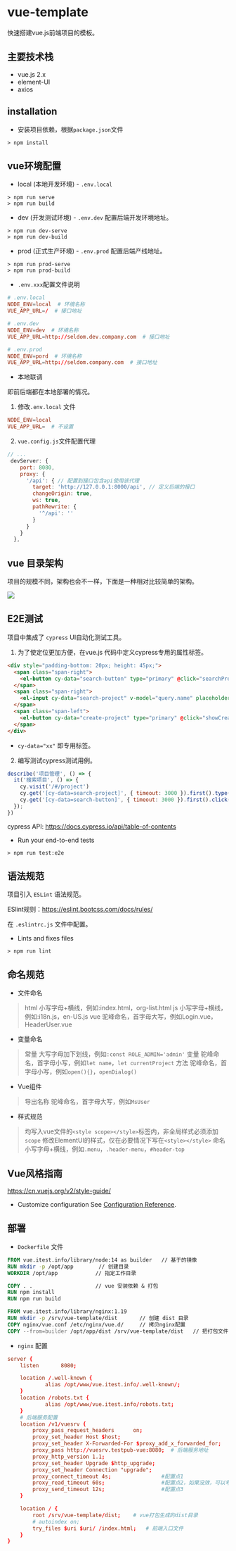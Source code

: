 # vue-template
快速搭建vue.js前端项目的模板。

## 主要技术栈
* vue.js 2.x
* element-UI
* axios

## installation

* 安装项目依赖，根据`package.json`文件

```shell
> npm install
```

## vue环境配置

* local (本地开发环境) - `.env.local` 

```shell
> npm run serve
> npm run build
```

* dev (开发测试环境) - `.env.dev` 配置后端开发环境地址。

```shell
> npm run dev-serve
> npm run dev-build
```

* prod (正式生产环境) - `.env.prod` 配置后端产线地址。

```shell
> npm run prod-serve
> npm run prod-build
```

* `.env.xxx`配置文件说明

```conf
# .env.local
NODE_ENV=local  # 环境名称
VUE_APP_URL=/  # 接口地址

# .env.dev
NODE_ENV=dev  # 环境名称
VUE_APP_URL=http://seldom.dev.company.com  # 接口地址

# .env.prod
NODE_ENV=pord  # 环境名称
VUE_APP_URL=http://seldom.company.com  # 接口地址
```

* 本地联调

即前后端都在本地部署的情况。

1. 修改`.env.local` 文件

```conf
NODE_ENV=local
VUE_APP_URL=  # 不设置
```

2. `vue.config.js`文件配置代理

```js
// ...
 devServer: {
    port: 8080,
    proxy: {
      '/api': { // 配置到接口包含api使用该代理
        target: 'http://127.0.0.1:8000/api', // 定义后端的接口
        changeOrigin: true,
        ws: true,
        pathRewrite: {
          '^/api': ''
        }
      }
    }
  },

```

## vue 目录架构

项目的规模不同，架构也会不一样，下面是一种相对比较简单的架构。

![](./docs/vue-architecture.png)


## E2E测试

项目中集成了 `cypress` UI自动化测试工具。

1. 为了使定位更加方便，在vue.js 代码中定义cypress专用的属性标签。

```html
<div style="padding-bottom: 20px; height: 45px;">
  <span class="span-right">
    <el-button cy-data="search-button" type="primary" @click="searchProject">搜索</el-button>
  </span>
  <span class="span-right">
    <el-input cy-data="search-project" v-model="query.name" placeholder="请输入项目名称" clearable></el-input>
  </span>
  <span class="span-left">
    <el-button cy-data="create-project" type="primary" @click="showCreate">创建</el-button>
  </span>
</div>
```

* `cy-data="xx"` 即专用标签。

2. 编写测试cypress测试用例。

```js
describe('项目管理', () => {
  it('搜索项目', () => {
    cy.visit('/#/project')
    cy.get('[cy-data=search-project]', { timeout: 3000 }).first().type('项目名称')
    cy.get('[cy-data=search-button]', { timeout: 3000 }).first().click()
  });
})
```

cypress API: https://docs.cypress.io/api/table-of-contents


* Run your end-to-end tests

```shell
> npm run test:e2e
```

## 语法规范

项目引入 `ESLint`  语法规范。

ESlint规则：https://eslint.bootcss.com/docs/rules/

在 `.eslintrc.js` 文件中配置。

* Lints and fixes files

```shell
> npm run lint
```

## 命名规范

* 文件命名

> html 小写字母+横线，例如:index.html，org-list.html
> js 小写字母+横线，例如:i18n.js，en-US.js
> vue 驼峰命名，首字母大写，例如Login.vue，HeaderUser.vue

* 变量命名

> 常量 大写字母加下划线，例如`:const ROLE_ADMIN='admin'`
> 变量 驼峰命名，首字母小写，例如`let name`，`let currentProject`
> 方法 驼峰命名，首字母小写，例如`open(){}`，`openDialog()`

* Vue组件

> 导出名称 驼峰命名，首字母大写，例如`MsUser`

* 样式规范

> 均写入vue文件的`<style scope></style>`标签内，非全局样式必须添加`scope`
> 修改ElementUI的样式，仅在必要情况下写在`<style></style>`
> 命名 小写字母+横线，例如`.menu`，`.header-menu`，`#header-top`

## Vue风格指南

https://cn.vuejs.org/v2/style-guide/

* Customize configuration
See [Configuration Reference](https://cli.vuejs.org/config/).


## 部署

* `Dockerfile` 文件

```dockerfile
FROM vue.itest.info/library/node:14 as builder   // 基于的镜像
RUN mkdir -p /opt/app        // 创建目录
WORKDIR /opt/app            // 指定工作目录

COPY . .                    // vue 安装依赖 & 打包
RUN npm install
RUN npm run build

FROM vue.itest.info/library/nginx:1.19
RUN mkdir -p /srv/vue-template/dist       // 创建 dist 目录
COPY nginx/vue.conf /etc/nginx/vue.d/     // 拷贝nginx配置
COPY --from=builder /opt/app/dist /srv/vue-template/dist   // 把打包文件 拷贝到 指定目录。
```

* `nginx` 配置

```conf
server {
    listen       8080;

    location /.well-known {
            alias /opt/www/vue.itest.info/.well-known/;
    }
    location /robots.txt {
            alias /opt/www/vue.itest.info/robots.txt;
    }
    # 后端服务配置
    location /v1/vuesrv {
        proxy_pass_request_headers      on;
        proxy_set_header Host $host;
        proxy_set_header X-Forwarded-For $proxy_add_x_forwarded_for;
        proxy_pass http://vuesrv.testpub-vue:8080;  # 后端服务地址
        proxy_http_version 1.1;
        proxy_set_header Upgrade $http_upgrade;
        proxy_set_header Connection "upgrade";
        proxy_connect_timeout 4s;                #配置点1
        proxy_read_timeout 60s;                  #配置点2，如果没效，可以考虑这个时间配置长一点
        proxy_send_timeout 12s;                  #配置点3
    }

    location / {
        root /srv/vue-template/dist;    # vue打包生成的dist目录
        # autoindex on;
        try_files $uri $uri/ /index.html;   # 前端入口文件
    }
}
```
